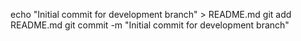 echo "Initial commit for development branch" > README.md
git add README.md
git commit -m "Initial commit for development branch"
